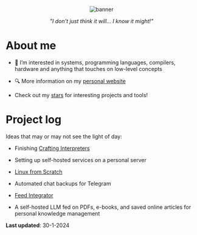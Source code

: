 <p align="center">
  <img alt="banner" src="https://user-images.githubusercontent.com/45187465/189823863-3fcd9393-263c-44ea-b87b-168c16460fd4.png">
</p>

<p align="center"><i>"I don't just think it will... I know it might!"</i></p>

# About me
- 👀 I’m interested in systems, programming languages, compilers, hardware and anything that touches on low-level concepts

- 🔍 More information on my [personal website](https://emmaneugene.github.io)

- Check out my [stars](https://github.com/emmaneugene?tab=stars) for interesting projects and tools!

# Project log
Ideas that may or may not see the light of day:

- Finishing [Crafting Interpreters](https://craftinginterpreters.com/)

- Setting up self-hosted services on a personal server

- [Linux from Scratch](https://www.linuxfromscratch.org/)

- Automated chat backups for Telegram

- [Feed Integrator](https://github.com/emmaneugene/feed-integrator)

- A self-hosted LLM fed on PDFs, e-books, and saved online articles for personal knowledge management

**Last updated**: 30-1-2024

<!---
emmaneugene/emmaneugene is a ✨ special ✨ repository because its `README.md` (this file) appears on your GitHub profile.
You can click the Preview link to take a look at your changes.
--->
